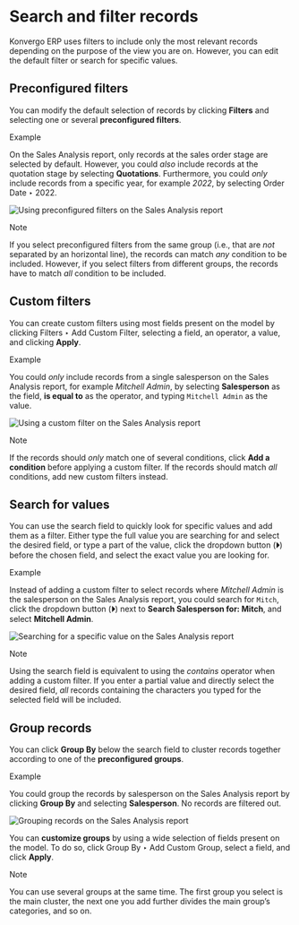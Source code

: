 # Search and filter records

Konvergo ERP uses filters to include only the most relevant records depending on the
purpose of the view you are on. However, you can edit the default filter or
search for specific values.

## Preconfigured filters

You can modify the default selection of records by clicking **Filters** and
selecting one or several **preconfigured filters**.

<div class="alert alert-success">
<p class="alert-title">
Example</p><p>On the Sales Analysis report, only records at the sales order stage are selected by default.
However, you could <em>also</em> include records at the quotation stage by selecting
<b>Quotations</b>. Furthermore, you could <em>only</em> include records from a specific year, for
example <em>2022</em>, by selecting Order Date ‣ 2022.</p>
<img alt="Using preconfigured filters on the Sales Analysis report" class="align-center" src="../../_images/preconfigured-filters.png"/>
</div> <div class="alert alert-primary">
<p class="alert-title">
Note</p><p>If you select preconfigured filters from the same group (i.e., that are <em>not</em> separated by an
horizontal line), the records can match <em>any</em> condition to be included. However, if you select
filters from different groups, the records have to match <em>all</em> condition to be included.</p>
</div>

## Custom filters

You can create custom filters using most fields present on the model by
clicking Filters ‣ Add Custom Filter, selecting a field, an operator, a value,
and clicking **Apply**.

<div class="alert alert-success">
<p class="alert-title">
Example</p><p>You could <em>only</em> include records from a single salesperson on the Sales Analysis report, for
example <em>Mitchell Admin</em>, by selecting <b>Salesperson</b> as the field, <b>is equal
to</b> as the operator, and typing <code>Mitchell Admin</code> as the value.</p>
<img alt="Using a custom filter on the Sales Analysis report" class="align-center" src="../../_images/custom-filter.png"/>
</div> <div class="alert alert-primary">
<p class="alert-title">
Note</p><p>If the records should <em>only</em> match one of several conditions, click <b>Add a condition</b>
before applying a custom filter. If the records should match <em>all</em> conditions, add new custom
filters instead.</p>
</div>

## Search for values

You can use the search field to quickly look for specific values and add them
as a filter. Either type the full value you are searching for and select the
desired field, or type a part of the value, click the dropdown button (**⏵**)
before the chosen field, and select the exact value you are looking for.

<div class="alert alert-success">
<p class="alert-title">
Example</p><p>Instead of adding a custom filter to select records where <em>Mitchell Admin</em> is the salesperson on
the Sales Analysis report, you could search for <code>Mitch</code>, click the dropdown button
(<b>⏵</b>) next to <b>Search Salesperson for: Mitch</b>, and select
<b>Mitchell Admin</b>.</p>
<img alt="Searching for a specific value on the Sales Analysis report" class="align-center" src="../../_images/search-values.png"/>
</div> <div class="alert alert-primary">
<p class="alert-title">
Note</p><p>Using the search field is equivalent to using the <em>contains</em> operator when adding a custom
filter. If you enter a partial value and directly select the desired field, <em>all</em> records
containing the characters you typed for the selected field will be included.</p>
</div>

## Group records

You can click **Group By** below the search field to cluster records together
according to one of the **preconfigured groups**.

<div class="alert alert-success">
<p class="alert-title">
Example</p><p>You could group the records by salesperson on the Sales Analysis report by clicking
<b>Group By</b> and selecting <b>Salesperson</b>. No records are filtered out.</p>
<img alt="Grouping records on the Sales Analysis report" class="align-center" src="../../_images/group.png"/>
</div>

You can **customize groups** by using a wide selection of fields present on
the model. To do so, click Group By ‣ Add Custom Group, select a field, and
click **Apply**.

<div class="alert alert-primary">
<p class="alert-title">
Note</p><p>You can use several groups at the same time. The first group you select is the main cluster, the
next one you add further divides the main group’s categories, and so on.</p>
</div>


